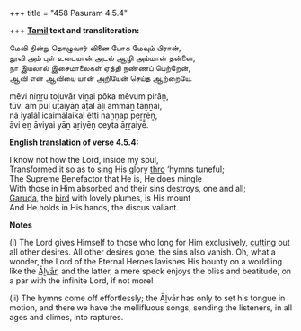 +++
title = "458 Pasuram 4.5.4"

+++
**[Tamil](/definition/tamil#history "show Tamil definitions") text and transliteration:**

மேவி நின்று தொழுவார் வினை போக மேவும் பிரான்,  
தூவி அம் புள் உடையான் அடல் ஆழி அம்மான் தன்னை,  
நா இயலால் இசைமாலைகள் ஏத்தி நண்ணப் பெற்றேன்,  
ஆவி என் ஆவியை யான் அறியேன் செய்த ஆற்றையே.

mēvi niṉṟu toḻuvār viṉai pōka mēvum pirāṉ,  
tūvi am puḷ uṭaiyāṉ aṭal āḻi ammāṉ taṉṉai,  
nā iyalāl icaimālaikaḷ ētti naṇṇap peṟṟēṉ,  
āvi eṉ āviyai yāṉ aṟiyēṉ ceyta āṟṟaiyē.

**English translation of verse 4.5.4:**

I know not how the Lord, inside my soul,  
Transformed it so as to sing His glory [thro](/definition/thro#history "show thro definitions") ‘hymns tuneful;  
The Supreme Benefactor that He is, He does mingle  
With those in Him absorbed and their sins destroys, one and all;  
[Garuḍa](/definition/garuda#vaishnavism "show Garuḍa definitions"), the [bird](/definition/bird#history "show bird definitions") with lovely plumes, is His mount  
And He holds in His hands, the discus valiant.

**Notes**

\(i\) The Lord gives Himself to those who long for Him exclusively, [cutting](/definition/cutting#history "show cutting definitions") out all other desires. All other desires gone, the sins also vanish. Oh, what a wonder, the Lord of the Eternal Heroes lavishes His bounty on a worldling like the [Āḻvār](/definition/aḻvar#vaishnavism "show Āḻvār definitions"), and the latter, a mere speck enjoys the bliss and beatitude, on a par with the infinite Lord, if not more!

\(ii\) The hymns come off effortlessly; the Āḻvār has only to set his tongue in motion, and there we have the mellifluous songs, sending the listeners, in all ages and climes, into raptures.


